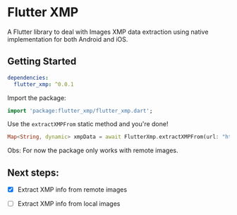 # Flutter XMP

A Flutter library to deal with Images XMP data extraction using native implementation for both Android and iOS.

## Getting Started

```yaml
dependencies:
  flutter_xmp: ^0.0.1
```

Import the package:

```dart
import 'package:flutter_xmp/flutter_xmp.dart';
```

Use the `extractXMPFrom` static method and you're done!

```dart
Map<String, dynamic> xmpData = await FlutterXmp.extractXMPFrom(url: "https://images.com/my-awesome-image.jpg");
```

Obs: For now the package only works with remote images. 

## Next steps:

- [x] Extract XMP info from remote images
- [ ] Extract XMP info from local images
  

